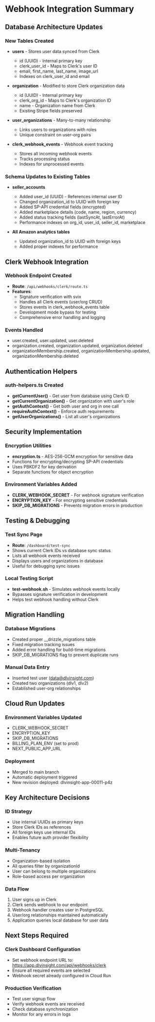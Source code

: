 # Webhook Integration Summary

## Database Architecture Updates

### New Tables Created
- **users** - Stores user data synced from Clerk
  - id (UUID) - Internal primary key
  - clerk_user_id - Maps to Clerk's user ID
  - email, first_name, last_name, image_url
  - Indexes on clerk_user_id and email

- **organization** - Modified to store Clerk organization data
  - id (UUID) - Internal primary key
  - clerk_org_id - Maps to Clerk's organization ID
  - name - Organization name from Clerk
  - Existing Stripe fields preserved

- **user_organizations** - Many-to-many relationship
  - Links users to organizations with roles
  - Unique constraint on user-org pairs

- **clerk_webhook_events** - Webhook event tracking
  - Stores all incoming webhook events
  - Tracks processing status
  - Indexes for unprocessed events

### Schema Updates to Existing Tables
- **seller_accounts**
  - Added user_id (UUID) - References internal user ID
  - Changed organization_id to UUID with foreign key
  - Added SP-API credential fields (encrypted)
  - Added marketplace details (code, name, region, currency)
  - Added status tracking fields (lastSyncAt, lastErrorAt)
  - Performance indexes on org_id, user_id, seller_id, marketplace

- **All Amazon analytics tables**
  - Updated organization_id to UUID with foreign keys
  - Added proper indexes for performance

## Clerk Webhook Integration

### Webhook Endpoint Created
- **Route**: `/api/webhooks/clerk/route.ts`
- **Features**:
  - Signature verification with svix
  - Handles all Clerk events (user/org CRUD)
  - Stores events in clerk_webhook_events table
  - Development mode bypass for testing
  - Comprehensive error handling and logging

### Events Handled
- user.created, user.updated, user.deleted
- organization.created, organization.updated, organization.deleted
- organizationMembership.created, organizationMembership.updated, organizationMembership.deleted

## Authentication Helpers

### auth-helpers.ts Created
- **getCurrentUser()** - Get user from database using Clerk ID
- **getCurrentOrganization()** - Get organization with user's role
- **getAuthContext()** - Get both user and org in one call
- **requireAuthContext()** - Enforce auth requirements
- **getUserOrganizations()** - List all user's organizations

## Security Implementation

### Encryption Utilities
- **encryption.ts** - AES-256-GCM encryption for sensitive data
- Functions for encrypting/decrypting SP-API credentials
- Uses PBKDF2 for key derivation
- Separate functions for object encryption

### Environment Variables Added
- **CLERK_WEBHOOK_SECRET** - For webhook signature verification
- **ENCRYPTION_KEY** - For encrypting sensitive credentials
- **SKIP_DB_MIGRATIONS** - Prevents migration errors in production

## Testing & Debugging

### Test Sync Page
- **Route**: `/dashboard/test-sync`
- Shows current Clerk IDs vs database sync status
- Lists all webhook events received
- Displays users and organizations in database
- Useful for debugging sync issues

### Local Testing Script
- **test-webhook.sh** - Simulates webhook events locally
- Bypasses signature verification in development
- Helps test webhook handling without Clerk

## Migration Handling

### Database Migrations
- Created proper __drizzle_migrations table
- Fixed migration tracking issues
- Added error handling for build-time migrations
- SKIP_DB_MIGRATIONS flag to prevent duplicate runs

### Manual Data Entry
- Inserted test user (data@dlvinsight.com)
- Created two organizations (dlv1, dlv2)
- Established user-org relationships

## Cloud Run Updates

### Environment Variables Updated
- CLERK_WEBHOOK_SECRET
- ENCRYPTION_KEY
- SKIP_DB_MIGRATIONS
- BILLING_PLAN_ENV (set to prod)
- NEXT_PUBLIC_APP_URL

### Deployment
- Merged to main branch
- Automatic deployment triggered
- New revision deployed: dlvinsight-app-00011-p4z

## Key Architecture Decisions

### ID Strategy
- Use internal UUIDs as primary keys
- Store Clerk IDs as references
- All foreign keys use internal IDs
- Enables future auth provider flexibility

### Multi-Tenancy
- Organization-based isolation
- All queries filter by organizationId
- User can belong to multiple organizations
- Role-based access per organization

### Data Flow
1. User signs up in Clerk
2. Clerk sends webhook to our endpoint
3. Webhook handler creates user in PostgreSQL
4. User/org relationships maintained automatically
5. Application queries local database for user data

## Next Steps Required

### Clerk Dashboard Configuration
- Set webhook endpoint URL to: https://app.dlvinsight.com/api/webhooks/clerk
- Ensure all required events are selected
- Webhook secret already configured in Cloud Run

### Production Verification
- Test user signup flow
- Verify webhook events are received
- Check database synchronization
- Monitor for any errors in logs
